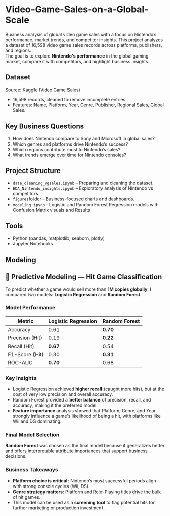 # Video-Game-Sales-on-a-Global-Scale
Business analysis of global video game sales with a focus on Nintendo’s performance, market trends, and competitor insights.
This project analyzes a dataset of 16,598 video game sales records across platforms, publishers, and regions.  
The goal is to explore **Nintendo's performance** in the global gaming market, compare it with competitors, and highlight business insights.

## Dataset
Source: Kaggle (Video Game Sales)  
- 16,598 records, cleaned to remove incomplete entries.  
- Features: Name, Platform, Year, Genre, Publisher, Regional Sales, Global Sales.  

## Key Business Questions
1. How does Nintendo compare to Sony and Microsoft in global sales?  
2. Which genres and platforms drive Nintendo’s success?  
3. Which regions contribute most to Nintendo’s sales?  
4. What trends emerge over time for Nintendo consoles?  

## Project Structure
- `data_cleaning_vgsales.ipynb` – Preparing and cleaning the dataset.  
- `EDA_Nintendo_insights.ipynb` – Exploratory analysis of Nintendo vs competitors.  
- `figures`folder – Business-focused charts and dashboards.
- `modeling.ipynb` - Logistic and Random Forest Regression models with Confusion Matrix visuals and Results

## Tools
- Python (pandas, matplotlib, seaborn, plotly)  
- Jupyter Notebooks  

## Modeling
## 🤖 Predictive Modeling — Hit Game Classification

To predict whether a game would sell more than **1M copies globally**, I compared two models: **Logistic Regression** and **Random Forest**.

### Model Performance

| Metric | Logistic Regression | Random Forest |
|-------|------------------|-------------|
| Accuracy | 0.61 | **0.70** |
| Precision (Hit) | 0.19 | **0.22** |
| Recall (Hit) | **0.67** | 0.54 |
| F1-Score (Hit) | 0.30 | **0.31** |
| ROC-AUC | **0.70** | 0.68 |

### Key Insights
- Logistic Regression achieved **higher recall** (caught more hits), but at the cost of very low precision and overall accuracy.
- Random Forest provided a **better balance** of precision, recall, and accuracy, making it the preferred model.
- **Feature importance** analysis showed that Platform, Genre, and Year strongly influence a game’s likelihood of being a hit, with platforms like Wii and DS dominating.

### Final Model Selection
**Random Forest** was chosen as the final model because it generalizes better and offers interpretable attribute importances that support business decisions.

### Business Takeaways
- **Platform choice is critical**: Nintendo’s most successful periods align with strong console cycles (Wii, DS).
- **Genre strategy matters**: Platform and Role-Playing titles drive the bulk of hit games.
- This model can be used as a **screening tool** to flag potential hits for further marketing or production investment.

